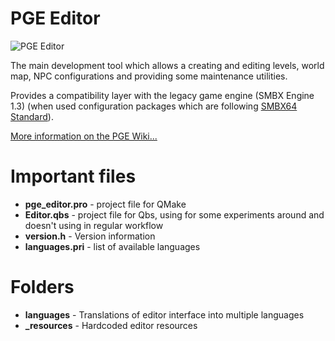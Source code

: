 # PGE Editor

![PGE Editor](https://github.com/WohlSoft/PGE-Project/blob/master/Editor/_resources/images/cat_builder/cat_builder_256.png)

The main development tool which allows a creating and editing levels, world map, NPC configurations and providing some maintenance utilities.

Provides a compatibility layer with the legacy game engine (SMBX Engine 1.3) (when used configuration packages which are following [SMBX64 Standard](http://wohlsoft.ru/pgewiki/SMBX64)).

[More information on the PGE Wiki...](http://wohlsoft.ru/pgewiki/PGE_Editor)

# Important files

* **pge_editor.pro** - project file for QMake
* **Editor.qbs** - project file for Qbs, using for some experiments around and doesn't using in regular workflow
* **version.h** - Version information
* **languages.pri** - list of available languages

# Folders

* **languages** - Translations of editor interface into multiple languages
* **_resources** - Hardcoded editor resources
